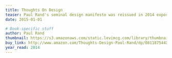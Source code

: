 ```yaml
---
title: Thoughts On Design
teaser: Paul Rand's seminal design manifesto was reissued in 2014 exposing it to a whole new generation of designers.
date: 2015-01-01

# Book-specific stuff
author: Paul Rand
thumbnail: https://s3.amazonaws.com/static.levimcg.com/library/thumbnail-thoughts-on-design.png
buy_link: http://www.amazon.com/Thoughts-Design-Paul-Rand/dp/081187544X
year_read: 2014
---
```


